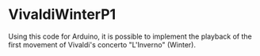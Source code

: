 # VivaldiWinterP1
Using this code for Arduino, it is possible to implement the playback of the first movement of Vivaldi's concerto "L'Inverno" (Winter).

